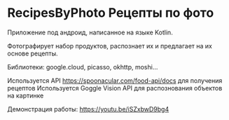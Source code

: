 # RecipesByPhoto Рецепты по фото

Приложение под андроид, написанное на языке Kotlin.

Фотографирует набор продуктов, распознает их и предлагает на их основе рецепты.

Библиотеки: google.cloud, picasso, okhttp, moshi...

Используется API https://spoonacular.com/food-api/docs для получения рецептов
Используется Goggle Vision API для распознования объектов на картинке


Демонстрация работы: https://youtu.be/iSZxbwD9bg4
